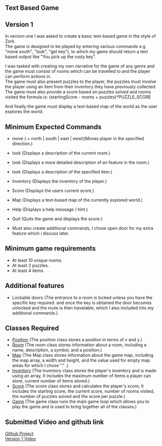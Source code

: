 **Text Based Game**
---

**Version 1**
---

In version one I was asked to create a basic text-based game in the style of Zork.  
The game is designed to be played by entering various commands e.g "move south", "look", "get key"), to which my game should return a text based output like "You pick up the rusty key".  

I was tasked with creating my own narrative for the game of any genre and the game must consist of rooms which can be travelled to and the player can perform actions in.    
The game must also present puzzles to the player, the puzzles must involve the player using an item from their inventory they have previously collected.  
The game must also provide a score based on puzzles solved and rooms visited the formula is: (startingScore - rooms + puzzles)*PUZZLE_SCORE  

And finally the game must display a text-based map of the world as the user explores the world.

**Minimum Expected Commands**
---
- move <direction> (<direction> = north | south | east | west)(Moves player in the specified direction.)  
- look (Displays a description of the current room.)  
- look <feature> (Displays a more detailed description of an feature in the room.)  
- look <item> (Displays a description of the specified item.)  
- Inventory (Displays the inventory of the player.)  
- Score (Displays the users current score.)  
- Map (Displays a text-based map of the currently explored world.)  
- Help (Displays a help message / hint.)  
- Quit (Quits the game and displays the score.)

- Must also create additional commands, I chose open door for my extra feature which i discuss later.

**Minimum game requirements**
---
- At least 10 unique rooms.    
- At least 2 puzzles.  
- At least 4 items.  

**Additional features**
---
- Lockable doors (The entrance to a room is locked unless you have the specific key required. and once the key is obtained the door becomes unlocked and the route is then travelable, which I also included into my additional commands.)

**Classes Required**
---
- [Position](./Version%201/Position.java) (The position class stores a position in terms of x and y.)  
- [Room](./Version%201/Room.java) (The room class stores information about a room, including a name, description, a symbol, and a position.)  
- [Map](./Version%201/Map.java) (The Map class stores information about the game map, including the map array, a width and height, and the value used for empty map areas for which I chose "." .)  
- [Inventory](./Version%201/Inventory.java) (The Inventory class stores the player's inventory and is made using an array, It includes the maximum number of items a player can store, current number of items stored.)
- [Score](./Version%201/Score.java) (The score class stores and calculates the player's score, It includes the starting score, the current score, number of rooms visited, the number of puzzles solved and the score per puzzle.)
- [Game](./Version%201/Game.java) (The game class runs the main game loop which allows you to play the game and is used to bring together all of the classes.)

**Submitted Video and github link**
---
[Github Project](https://git.cs.bham.ac.uk/oop-24-25/exh444)  
[Version 1 Video](https://youtu.be/IiBGIig8pdA?si=kOlHR6YKxWycIPDh)
